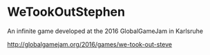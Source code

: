 # WeTookOutStephen

An infinite game developed at the 2016 GlobalGameJam in Karlsruhe

http://globalgamejam.org/2016/games/we-took-out-steve
